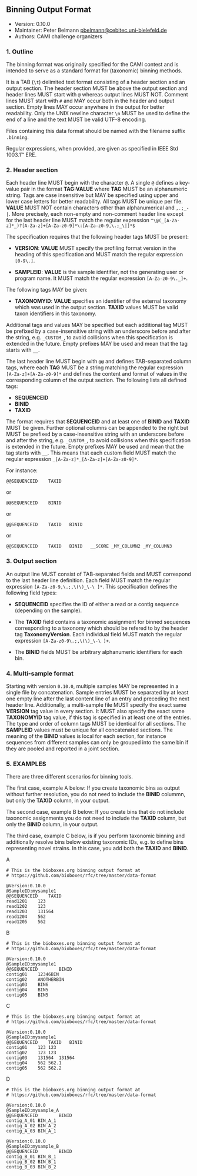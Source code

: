 ## Binning Output Format

  * Version:    0.10.0
  * Maintainer: Peter Belmann <pbelmann@cebitec.uni-bielefeld.de>
  * Authors: CAMI challenge organizers

### 1. Outline

The binning format was originally specified for the CAMI contest and is intended to serve as a standard format for (taxonomic) binning methods. 

It is a TAB (`\t`) delimited text format consisting of a header section and an
output section. The header section MUST be above the output section and header
lines MUST start with `@` whereas output lines MUST NOT. Comment lines MUST
start with `#` and MAY occur both in the header and output section. Empty lines
MAY occur anywhere in the output for better readability. Only the UNIX newline
character `\n` MUST be used to define the end of a line and the text MUST be
valid UTF-8 encoding.

Files containing this data format should be named with the filename suffix `.binning`.

Regular expressions, when provided, are given as specified in IEEE Std 1003.1™ ERE.

### 2. Header section

Each header line MUST begin with the character `@`. A single `@` defines a
key-value pair in the format **TAG:VALUE** where **TAG** MUST be an
alphanumeric string. Tags are case insensitive but MAY be specified using upper
and lower case letters for better readability. All tags MUST be unique per file.
 **VALUE** MUST NOT contain characters other than alphanumerical and `,.;_-|`.
More precisely, each non-empty and non-comment header line except for the last
header line MUST match the regular expression `^\@(_[A-Za-z]*_)?[A-Za-z]+[A-Za-z0-9]*\:[A-Za-z0-9,\.;_\|]*$`

The specification requires that the following header tags MUST be present:

  * **VERSION**: **VALUE** MUST specify the profiling format version in the heading
  of this specification and MUST match the regular expression `[0-9\.]`.

  * **SAMPLEID**: **VALUE** is the sample identifier, not the generating user or program name. It MUST match the regular  expression `[A-Za-z0-9\._]+`.

The following tags MAY be given:

  * **TAXONOMYID**: **VALUE** specifies an identifier of the external taxonomy
  which was used in the output section. **TAXID** values MUST be valid
  taxon identifiers in this taxonomy.

Additional tags and values MAY be specified but each additional tag MUST be
prefixed by a case-insensitive string with an underscore before and after the string,
e.g. `_CUSTOM_`, to avoid collisions when this specification is extended in the future.
Empty prefixes MAY be used and mean that the tag starts with `__`.

The last header line MUST begin with `@@` and defines TAB-separated column tags,
where each **TAG** MUST be a string matching the regular expression
`[A-Za-z]+[A-Za-z0-9]*` and defines the content and format of values in the
corresponding column of the output section. The following lists all defined tags:

  * **SEQUENCEID**
  * **BINID**
  * **TAXID**

The format requires that **SEQUENCEID** and at least one of **BINID** and **TAXID** MUST be given.
Further optional columns can be appended to the right but MUST be 
prefixed by a case-insensitive string with an underscore before and after the string,
e.g. `_CUSTOM_`, to avoid collisions when this specification is extended in the future.
Empty prefixes MAY be used and mean that the tag starts with `__`. This means that each
custom field MUST match the regular expression `_[A-Za-z]*_[A-Za-z]+[A-Za-z0-9]*`.

For instance:

    @@SEQUENCEID	TAXID

or

    @@SEQUENCEID	BINID
or

    @@SEQUENCEID	TAXID	BINID

or

    @@SEQUENCEID	TAXID	BINID	__SCORE	_MY_COLUMN2	_MY_COLUMN3

### 3. Output section

An output line MUST consist of TAB-separated fields and MUST correspond to
the last header line definition. Each field MUST match the regular expression
`[A-Za-z0-9,\.;,\(\)_\-\ ]*`. This specification defines the following field types:

  * **SEQUENCEID** specifies the ID of either a read or a contig sequence (depending on
    the sample).

  * The **TAXID** field contains a taxonomic assignment for binned sequences corresponding to a taxonomy which should be refered to by the header tag **TaxonomyVersion**. Each individual field MUST match the
regular expression `[A-Za-z0-9\.;,\(\)_\-\ ]+`.

  * The **BINID** fields MUST be arbitrary alphanumeric identifiers for each bin.

### 4. Multi-sample format

Starting with version `0.10.0`, multiple samples MAY be represented in a single file by concatenation.
Sample entries MUST be separated by at least one empty line after the last content line of an entry
and preceding the next header line. Additionally, a multi-sample file MUST specify the exact same
**VERSION** tag value in every section. It MUST also specify the exact same **TAXONOMYID** tag value,
if this tag is specified in at least one of the entries. The type and order of column tags MUST be
identical for all sections. The **SAMPLEID** values must be unique for all concatenated sections. The
meaning of the **BINID** values is local for each section, for instance sequences from different
samples can only be grouped into the same bin if they are pooled and reported in a joint section.

### 5. EXAMPLES

There are three different scenarios for binning tools.

The first case, example A below: If you create taxonomic bins as output without
further resolution, you do not need to include the **BINID** colummn, but only the
**TAXID** column, in your output.

The second case, example B below: If you create bins that do not include
taxonomic assignments you do not need to include the **TAXID** column, but only the
**BINID** column, in your output.

The third case, example C below, is if you perform taxonomic binning and
additionally resolve bins below existing taxonomic IDs, e.g. to define bins
representing novel strains. In this case, you add both the **TAXID** and **BINID**.

A
```
# This is the bioboxes.org binning output format at
# https://github.com/bioboxes/rfc/tree/master/data-format

@Version:0.10.0
@SampleID:mysample1
@@SEQUENCEID	TAXID
read1201	123
read1202	123
read1203	131564
read1204	562
read1205	562
```
B
```
# This is the bioboxes.org binning output format at
# https://github.com/bioboxes/rfc/tree/master/data-format

@Version:0.10.0
@SampleID:mysample1
@@SEQUENCEID		BINID
contig01	12346BIN
contig02	ANOTHERBIN
contig03	BIN6
contig04	BIN5
contig05	BIN5
```
C
```
# This is the bioboxes.org binning output format at
# https://github.com/bioboxes/rfc/tree/master/data-format

@Version:0.10.0
@SampleID:mysample1
@@SEQUENCEID	TAXID	BINID
contig01	123	123
contig02	123	123
contig03	131564	131564
contig04	562	562.1
contig05	562	562.2
```
D
```
# This is the bioboxes.org binning output format at
# https://github.com/bioboxes/rfc/tree/master/data-format

@Version:0.10.0
@SampleID:mysample_A
@@SEQUENCEID		BINID
contig_A_01	BIN_A_1
contig_A_02	BIN_A_2
contig_A_03	BIN_A_1

@Version:0.10.0
@SampleID:mysample_B
@@SEQUENCEID		BINID
contig_B_01	BIN_B_1
contig_B_02	BIN_B_1
contig_B_03	BIN_B_2
```

